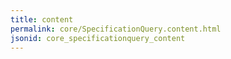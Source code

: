 ```yaml
---
title: content
permalink: core/SpecificationQuery.content.html
jsonid: core_specificationquery_content
---
```

